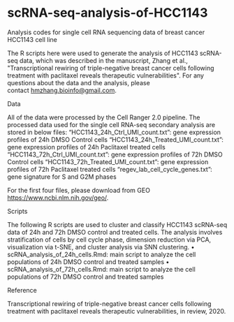 # scRNA-seq-analysis-of-HCC1143
Analysis codes for single cell RNA sequencing data of breast cancer HCC1143 cell line

The R scripts here were used to generate the analysis of HCC1143 scRNA-seq data, which was described in the manuscript, Zhang et al., "Transcriptional rewiring of triple-negative breast cancer cells following treatment with paclitaxel reveals therapeutic vulnerabilities".
For any questions about the data and the analysis, please contact hmzhang.bioinfo@gmail.com.

Data

All of the data were processed by the Cell Ranger 2.0 pipeline. The processed data used for the single cell RNA-seq secondary analysis are stored in below files:
“HCC1143_24h_Ctrl_UMI_count.txt”: gene expression profiles of 24h DMSO Control cells
“HCC1143_24h_Treated_UMI_count.txt”: gene expression profiles of 24h Paclitaxel treated cells
“HCC1143_72h_Ctrl_UMI_count.txt”: gene expression profiles of 72h DMSO Control cells
“HCC1143_72h_Treated_UMI_count.txt”: gene expression profiles of 72h Paclitaxel treated cells
“regev_lab_cell_cycle_genes.txt”: gene signature for S and G2M phases

For the first four files, please download from GEO https://www.ncbi.nlm.nih.gov/geo/.

Scripts

The following R scripts are used to cluster and classify HCC1143 scRNA-seq data of 24h and 72h DMSO control and treated cells. The analysis involves stratification of cells by cell cycle phase, dimension reduction via PCA, visualization via t-SNE, and cluster analysis via SNN clustering.
•	scRNA_analysis_of_24h_cells.Rmd: main script to analyze the cell populations of 24h DMSO control and treated samples
•	scRNA_analysis_of_72h_cells.Rmd: main script to analyze the cell populations of 72h DMSO control and treated samples

Reference

Transcriptional rewiring of triple-negative breast cancer cells following treatment with paclitaxel reveals therapeutic vulnerabilities, in review, 2020.

